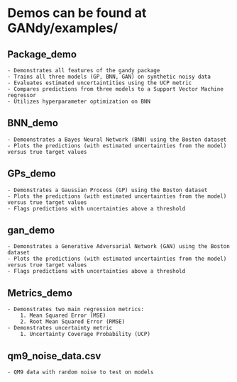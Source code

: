 # Demos can be found at GANdy/examples/

## Package_demo
	- Demonstrates all features of the gandy package
	- Trains all three models (GP, BNN, GAN) on synthetic noisy data
	- Evaluates estimated uncertaintities using the UCP metric
	- Compares predictions from three models to a Support Vector Machine regressor
	- Utilizes hyperparameter optimization on BNN

## BNN_demo
	- Demoonstrates a Bayes Neural Network (BNN) using the Boston dataset
	- Plots the predictions (with estimated uncertainties from the model) versus true target values

## GPs_demo
	- Demonstrates a Gaussian Process (GP) using the Boston dataset
	- Plots the predictions (with estimated uncertainties from the model) versus true target values
	- Flags predictions with uncertainties above a threshold

## gan_demo
	- Demonstrates a Generative Adversarial Network (GAN) using the Boston dataset
	- Plots the predictions (with estimated uncertainties from the model) versus true target values
	- Flags predictions with uncertainties above a threshold

## Metrics_demo 
	- Demonstrates two main regression metrics: 
		1. Mean Squared Error (MSE)
		2. Root Mean Squared Error (RMSE)
	- Demonstrates uncertainty metric
		1. Uncertainty Coverage Probability (UCP)

## qm9_noise_data.csv
	- QM9 data with random noise to test on models